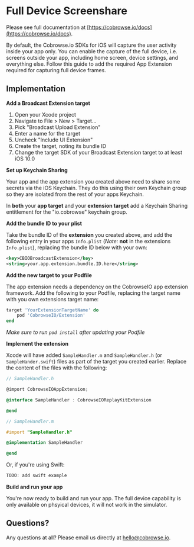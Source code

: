 # Full Device Screenshare

Please see full documentation at [https://cobrowse.io/docs](https://cobrowse.io/docs).

By default, the Cobrowse.io SDKs for iOS will capture the user activity inside your app only. You can enable the capture of the full device, i.e. screens outside your app, including home screen, device settings, and everything else. Follow this guide to add the required App Extension required for capturing full device frames.   


## Implementation

**Add a Broadcast Extension target**

1. Open your Xcode project
2. Navigate to File > New > Target...
3. Pick "Broadcast Upload Extension"
4. Enter a name for the target
5. Uncheck "Include UI Extension"
6. Create the target, noting its bundle ID
7. Change the target SDK of your Broadcast Extension target to at least iOS 10.0


**Set up Keychain Sharing**

Your app and the app extension you created above need to share some secrets via the iOS Keychain. They do this using their own Keychain group so they are isolated from the rest of your apps Keychain.

In **both** your **app target** and your **extension target** add a Keychain Sharing entitlement for the "io.cobrowse" keychain group.


**Add the bundle ID to your plist**

Take the bundle ID of the **extension** you created above, and add the following entry in your apps `Info.plist` (*Note:* **not** in the extensions `Info.plist`), replacing the bundle ID below with your own:

```xml
<key>CBIOBroadcastExtension</key>
<string>your.app.extension.bundle.ID.here</string>
```



**Add the new target to your Podfile**

The app extension needs a dependency on the CobrowseIO app extension framework. Add the following to your Podfile, replacing the target name with you own extensions target name:

```ruby
target 'YourExtensionTargetName' do
    pod 'CobrowseIO/Extension'
end
```

*Make sure to run `pod install` after updating your Podfile*


**Implement the extension**

Xcode will have added `SampleHandler.m` and `SampleHandler.h` (or `SampleHander.swift`) files as part of the target you created earlier. Replace the content of the files with the following:

```objective-c
// SampleHandler.h

@import CobrowseIOAppExtension;

@interface SampleHandler : CobrowseIOReplayKitExtension

@end
```

```objective-c
// SampleHandler.m

#import "SampleHandler.h"

@implementation SampleHandler

@end
```

Or, if you're using Swift:

```swift
TODO: add swift example
```

**Build and run your app**

You're now ready to build and run your app. The full device capability is only available on phsyical devices, it will not work in the simulator.



## Questions?
Any questions at all? Please email us directly at [hello@cobrowse.io](mailto:hello@cobrowse.io).
